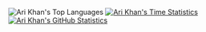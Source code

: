 ![Ari Khan's Top Languages](https://github-readme-stats.vercel.app/api/top-langs/?username=Proking4444&hide_progress=true)
[![Ari Khan's Time Statistics](https://github-readme-stats.vercel.app/api/wakatime?username=Proking4444)](https://github.com/Proking4444/github-readme-stats)
[![Ari Khan's GitHub Statistics](https://github-readme-stats.vercel.app/api?username=Proking4444)](https://github.com/Proking4444/github-readme-stats)

